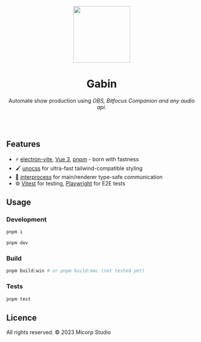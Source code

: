 <p align="center">
    <img src="https://github.com/micorp-studio/gabin/blob/main/build/icon.png?raw=true" width="150px" height="150px">
</p>

<div align="center">
  <h1>Gabin</h1>
</div>
<p align="center">Automate show production using <em>OBS, Bitfocus Companion and any audio api</em>.</p>


<br />
<br />

## Features

- ⚡️  [electron-vite](https://evite.netlify.app), [Vue 3](https://vuejs.org), [pnpm](https://pnpm.io) - born with fastness
- 🖌️ [unocss](https://github.com/unocss/unocss) for ultra-fast tailwind-compatible styling
- 💬 [interprocess](https://github.com/daltonmenezes/interprocess) for main/renderer type-safe communication
- ⚙️  [Vitest](https://github.com/vitest-dev/vitest) for testing, [Playwright](https://github.com/microsoft/playwright) for E2E tests
<!-- - 🚀 GitHub Actions to build & release app on [DigitalOcean Spaces](https://www.digitalocean.com/products/spaces) -->

## Usage

### Development

```sh
pnpm i
```
```sh
pnpm dev
```

### Build

```sh
pnpm build:win # or pnpm build:mac (not tested yet)
```
### Tests

```sh
pnpm test
```

## Licence
All rights reserved. © 2023 Micorp Studio